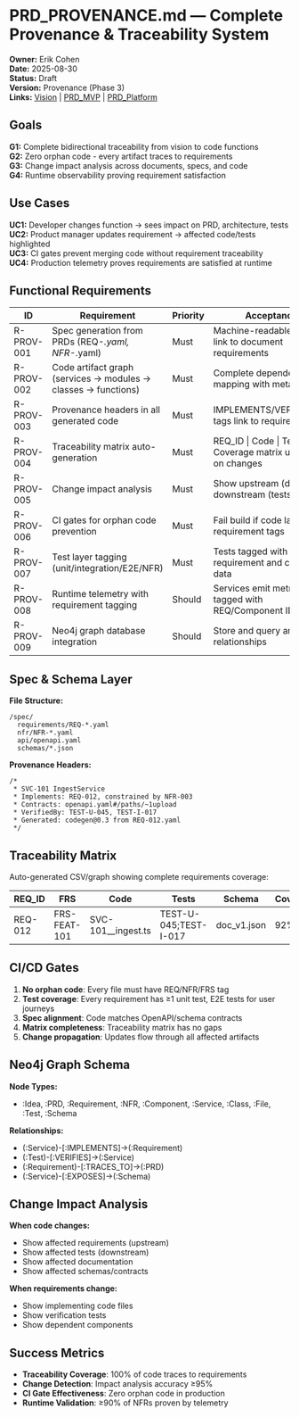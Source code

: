 # PRD_PROVENANCE.md — Complete Provenance & Traceability System

**Owner:** Erik Cohen  
**Date:** 2025-08-30  
**Status:** Draft  
**Version:** Provenance (Phase 3)  
**Links:** [Vision](./VISION.md) | [PRD_MVP](./PRD_MVP.md) | [PRD_Platform](./PRD_PLATFORM.md)

## Goals

**G1:** Complete bidirectional traceability from vision to code functions  
**G2:** Zero orphan code - every artifact traces to requirements  
**G3:** Change impact analysis across documents, specs, and code  
**G4:** Runtime observability proving requirement satisfaction

## Use Cases

**UC1:** Developer changes function → sees impact on PRD, architecture, tests  
**UC2:** Product manager updates requirement → affected code/tests highlighted  
**UC3:** CI gates prevent merging code without requirement traceability  
**UC4:** Production telemetry proves requirements are satisfied at runtime

## Functional Requirements

| ID | Requirement | Priority | Acceptance |
|----|-------------|----------|------------|
| R-PROV-001 | Spec generation from PRDs (REQ-*.yaml, NFR-*.yaml) | Must | Machine-readable specs link to document requirements |
| R-PROV-002 | Code artifact graph (services → modules → classes → functions) | Must | Complete dependency mapping with metadata |
| R-PROV-003 | Provenance headers in all generated code | Must | IMPLEMENTS/VERIFIED_BY tags link to requirement IDs |
| R-PROV-004 | Traceability matrix auto-generation | Must | REQ_ID \| Code \| Tests \| Coverage matrix updated on changes |
| R-PROV-005 | Change impact analysis | Must | Show upstream (docs) and downstream (tests) effects |
| R-PROV-006 | CI gates for orphan code prevention | Must | Fail build if code lacks requirement tags |
| R-PROV-007 | Test layer tagging (unit/integration/E2E/NFR) | Must | Tests tagged with requirement and coverage data |
| R-PROV-008 | Runtime telemetry with requirement tagging | Should | Services emit metrics tagged with REQ/Component IDs |
| R-PROV-009 | Neo4j graph database integration | Should | Store and query artifact relationships |

## Spec & Schema Layer

**File Structure:**
```
/spec/
  requirements/REQ-*.yaml
  nfr/NFR-*.yaml  
  api/openapi.yaml
  schemas/*.json
```

**Provenance Headers:**
```
/*
 * SVC-101 IngestService
 * Implements: REQ-012, constrained by NFR-003
 * Contracts: openapi.yaml#/paths/~1upload
 * VerifiedBy: TEST-U-045, TEST-I-017
 * Generated: codegen@0.3 from REQ-012.yaml
 */
```

## Traceability Matrix

Auto-generated CSV/graph showing complete requirements coverage:

| REQ_ID | FRS | Code | Tests | Schema | Coverage | Status |
|--------|-----|------|-------|--------|----------|---------|
| REQ-012 | FRS-FEAT-101 | SVC-101__ingest.ts | TEST-U-045;TEST-I-017 | doc_v1.json | 92% | GREEN |

## CI/CD Gates

1. **No orphan code**: Every file must have REQ/NFR/FRS tag
2. **Test coverage**: Every requirement has ≥1 unit test, E2E tests for user journeys  
3. **Spec alignment**: Code matches OpenAPI/schema contracts
4. **Matrix completeness**: Traceability matrix has no gaps
5. **Change propagation**: Updates flow through all affected artifacts

## Neo4j Graph Schema

**Node Types:**
- :Idea, :PRD, :Requirement, :NFR, :Component, :Service, :Class, :File, :Test, :Schema

**Relationships:**  
- (:Service)-[:IMPLEMENTS]->(:Requirement)
- (:Test)-[:VERIFIES]->(:Service)  
- (:Requirement)-[:TRACES_TO]->(:PRD)
- (:Service)-[:EXPOSES]->(:Schema)

## Change Impact Analysis

**When code changes:**
- Show affected requirements (upstream)
- Show affected tests (downstream)  
- Show affected documentation
- Show affected schemas/contracts

**When requirements change:**
- Show implementing code files
- Show verification tests
- Show dependent components

## Success Metrics

- **Traceability Coverage**: 100% of code traces to requirements
- **Change Detection**: Impact analysis accuracy ≥95%
- **CI Gate Effectiveness**: Zero orphan code in production
- **Runtime Validation**: ≥90% of NFRs proven by telemetry
